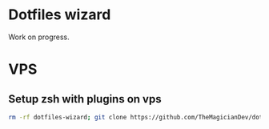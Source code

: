 # Dotfiles wizard

Work on progress.


# VPS
## Setup zsh with plugins on vps

```sh
rm -rf dotfiles-wizard; git clone https://github.com/TheMagicianDev/dotfiles-wizard.git; ./dotfiles-wizard/vps/setup-shell;
```
